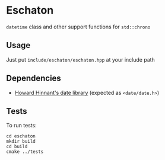# Eschaton
`datetime` class and other support functions for `std::chrono`



## Usage

Just put `include/eschaton/eschaton.hpp` at your include path



## Dependencies

* [Howard Hinnant's date library](https://github.com/HowardHinnant/date) (expected as `<date/date.h>`)



## Tests

To run tests:

```shell
cd eschaton
mkdir build
cd build
cmake ../tests
```


